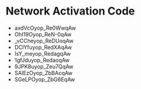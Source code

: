 # Network Activation Code
* axdVcOyop_Re0WwqAw
* OhI19Oyop_ReN-0qAw
* _vCCheyop_ReDUoqAw
* DClYfuyop_RedXAqAw
* IsY_meyop_RedagqAw
* 1gfJduyop_RedaoqAw
* 9JPK8uyop_Zeu7QqAw
* SAIEzOyop_ZbBAcqAw
* SGeLPOyop_ZbG6EqAw